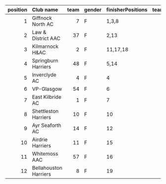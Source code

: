 |   position | Club name             |   team | gender   | finisherPositions   |   teamPoints |   penaltyPoints |   totalPoints |   totalFinishers | Website                                |
|-----------:|:----------------------|-------:|:---------|:--------------------|-------------:|----------------:|--------------:|-----------------:|:---------------------------------------|
|          1 | Giffnock North AC     |      7 | F        | 1,3,8               |           12 |               0 |            12 |                4 | https://www.giffnocknorth.co.uk/       |
|          2 | Law & District AAC    |     37 | F        | 2,13                |           15 |              29 |            44 |                2 | http://www.lawaac.co.uk/               |
|          3 | Kilmarnock H&AC       |      2 | F        | 11,17,18            |           46 |               0 |            46 |                3 | http://www.kilmarnockharriers.com/     |
|          4 | Springburn Harriers   |     48 | F        | 5,14                |           19 |              29 |            48 |                2 | https://www.springburnharriers.co.uk/  |
|          5 | Inverclyde AC         |      4 | F        | 4                   |            4 |              58 |            62 |                1 | https://www.inverclydeac.org/          |
|          6 | VP-Glasgow            |     54 | F        | 6                   |            6 |              58 |            64 |                1 | https://www.vp-glasgow.com             |
|          7 | East Kilbride AC      |      1 | F        | 7                   |            7 |              58 |            65 |                1 | http://www.ekac.org.uk/                |
|          8 | Shettleston Harriers  |     10 | F        | 10                  |           10 |              58 |            68 |                1 | http://shettlestonharriers.org.uk/     |
|          9 | Ayr Seaforth AC       |     14 | F        | 12                  |           12 |              58 |            70 |                1 | https://www.ayrseaforth.co.uk/         |
|         10 | Airdrie Harriers      |     11 | F        | 15                  |           15 |              58 |            73 |                1 | http://airdrieharriers.org/            |
|         11 | Whitemoss AAC         |     57 | F        | 16                  |           16 |              58 |            74 |                1 | https://whitemossaac.co.uk/            |
|         12 | Bellahouston Harriers |      8 | F        | 19                  |           19 |              58 |            77 |                1 | http://www.bellahoustonharriers.co.uk/ |